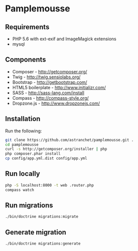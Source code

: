 Pamplemousse
=============

Requirements
------------

* PHP 5.6 with ext-exif and ImageMagick extensions
* mysql

Components
----------

* Composer - http://getcomposer.org/
* Twig - http://twig.sensiolabs.org/
* Bootstrap - http://getbootstrap.com/
* HTML5 boilerplate - http://www.initializr.com/
* SASS - http://sass-lang.com/install
* Compass - http://compass-style.org/
* Dropzone.js - http://www.dropzonejs.com/

Installation
------------

Run the following:

```bash
git clone https://github.com/astranchet/pamplemousse.git .
cd pamplemousse
curl -s http://getcomposer.org/installer | php
php composer.phar install
cp config/app.yml.dist config/app.yml
```

Run locally
-----------

```sh
php -S localhost:8000 -t web .router.php
compass watch
```

Run migrations
--------------

```bash
./bin/doctrine migrations:migrate
```

Generate migration
------------------

```bash
./bin/doctrine migrations:generate
```
